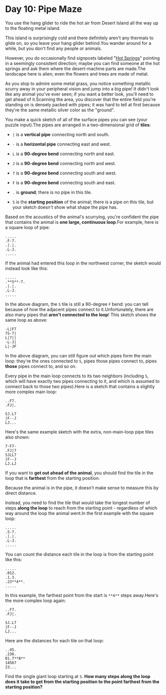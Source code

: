 # Day 10: Pipe Maze 

You use the hang glider to ride the hot air from Desert Island all the way up to the floating metal island.

This island is surprisingly cold and there definitely aren't any thermals to glide on, so you leave your hang glider behind.You wander around for a while, but you don't find any people or animals.

However, you do occasionally find signposts labeled "<a href="https://en.wikipedia.org/wiki/Hot_spring" target="_blank">Hot Springs</a>" pointing in a seemingly consistent direction; maybe you can find someone at the hot springs and ask them where the desert-machine parts are made.The landscape here is alien; even the flowers and trees are made of metal.

As you stop to admire some metal grass, you notice something metallic scurry away in your peripheral vision and jump into a big pipe! It didn't look like any animal you've ever seen; if you want a better look, you'll need to get ahead of it.Scanning the area, you discover that the entire field you're standing on is <span title="Manufactured by Hamilton and Hilbert Pipe Company">densely packed with pipes</span>; it was hard to tell at first because they're the same metallic silver color as the "ground".

You make a quick sketch of all of the surface pipes you can see (your puzzle input).The pipes are arranged in a two-dimensional grid of **tiles**:
- `|` is a **vertical pipe** connecting north and south.

- `-` is a **horizontal pipe** connecting east and west.

- `L` is a **90-degree bend** connecting north and east.

- `J` is a **90-degree bend** connecting north and west.

- `7` is a **90-degree bend** connecting south and west.

- `F` is a **90-degree bend** connecting south and east.

- `.` is **ground**; there is no pipe in this tile.

- `S` is the **starting position** of the animal; there is a pipe on this tile, but your sketch doesn't show what shape the pipe has.

Based on the acoustics of the animal's scurrying, you're confident the pipe that contains the animal is **one large, continuous loop**.For example, here is a square loop of pipe:
```
.....
.F-7.
.|.|.
.L-J.
.....
```
If the animal had entered this loop in the northwest corner, the sketch would instead look like this:
```
.....
.**S**-7.
.|.|.
.L-J.
.....
```
In the above diagram, the `S` tile is still a 90-degree `F` bend: you can tell because of how the adjacent pipes connect to it.Unfortunately, there are also many pipes that **aren't connected to the loop**! This sketch shows the same loop as above:
```
-L|F7
7S-7|
L|7||
-L-J|
L|-JF
```
In the above diagram, you can still figure out which pipes form the main loop: they're the ones connected to `S`, pipes those pipes connect to, pipes **those** pipes connect to, and so on.

Every pipe in the main loop connects to its two neighbors (including `S`, which will have exactly two pipes connecting to it, and which is assumed to connect back to those two pipes).Here is a sketch that contains a slightly more complex main loop:
```
..F7.
.FJ|.

SJ.L7
|F--J
LJ...
```
Here's the same example sketch with the extra, non-main-loop pipe tiles also shown:
```
7-F7-
.FJ|7
SJLL7
|F--J
LJ.LJ
```
If you want to **get out ahead of the animal**, you should find the tile in the loop that is **farthest** from the starting position.

Because the animal is in the pipe, it doesn't make sense to measure this by direct distance.

Instead, you need to find the tile that would take the longest number of steps **along the loop** to reach from the starting point - regardless of which way around the loop the animal went.In the first example with the square loop:
```
.....
.S-7.
.|.|.
.L-J.
.....
```
You can count the distance each tile in the loop is from the starting point like this:
```
.....
.012.
.1.3.
.23**4**.
.....
```
In this example, the farthest point from the start is `**4**` steps away.Here's the more complex loop again:
```
..F7.
.FJ|.

SJ.L7
|F--J
LJ...
```
Here are the distances for each tile on that loop:
```
..45.
.236.
01.7**8**
14567
23...
```
Find the single giant loop starting at `S`. **How many steps along the loop does it take to get from the starting position to the point farthest from the starting position?**